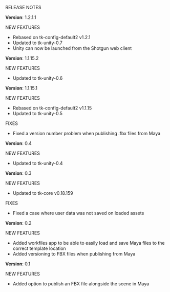 ﻿RELEASE NOTES

**Version**: 1.2.1.1

NEW FEATURES
* Rebased on tk-config-default2 v1.2.1
* Updated to tk-unity-0.7
* Unity can now be launched from the Shotgun web client

**Version**: 1.1.15.2

NEW FEATURES
* Updated to tk-unity-0.6

**Version**: 1.1.15.1

NEW FEATURES
* Rebased on tk-config-default2 v1.1.15
* Updated to tk-unity-0.5

FIXES

* Fixed a version number problem when publishing .fbx files from Maya

**Version**: 0.4

NEW FEATURES

* Updated to tk-unity-0.4

**Version**: 0.3

NEW FEATURES

* Updated to tk-core v0.18.159

FIXES

* Fixed a case where user data was not saved on loaded assets

**Version**: 0.2

NEW FEATURES

* Added workfiles app to be able to easily load and save Maya files to the correct template location
* Added versioning to FBX files when publishing from Maya

**Version**: 0.1

NEW FEATURES

* Added option to publish an FBX file alongside the scene in Maya

